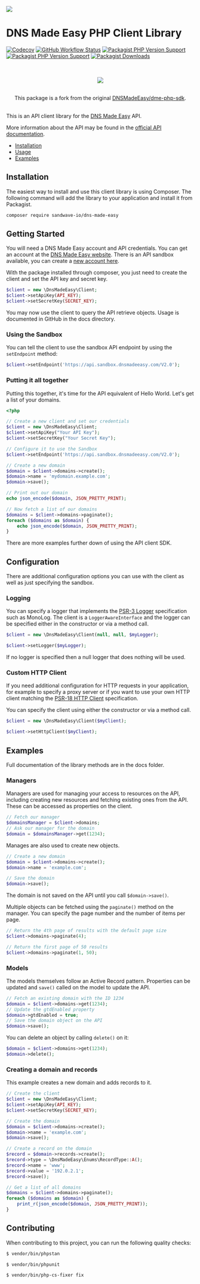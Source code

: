 [![](https://user-images.githubusercontent.com/60096509/91668964-54ecd500-eb11-11ea-9c35-e8f0b20b277a.png)](https://sandwave.io)

# DNS Made Easy PHP Client Library

[![Codecov](https://codecov.io/gh/sandwave-io/dme-sdk-php/branch/main/graph/badge.svg?token=CDT60O8O03)](https://app.codecov.io/gh/sandwave-io/dme-sdk-php)
[![GitHub Workflow Status](https://img.shields.io/github/workflow/status/sandwave-io/dme-sdk-php/CI)](https://github.com/sandwave-io/dme-sdk-php/actions)
[![Packagist PHP Version Support](https://img.shields.io/packagist/php-v/sandwave-io/dns-made-easy)](https://packagist.org/packages/sandwave-io/dns-made-easy)
[![Packagist PHP Version Support](https://img.shields.io/packagist/v/sandwave-io/dns-made-easy)](https://packagist.org/packages/sandwave-io/dns-made-easy)
[![Packagist Downloads](https://img.shields.io/packagist/dt/sandwave-io/dns-made-easy)](https://packagist.org/packages/sandwave-io/dns-made-easy)

<p align="center">
<br><br>
<img src="https://emojipedia-us.s3.dualstack.us-west-1.amazonaws.com/thumbs/120/apple/271/tractor_1f69c.png" />
 <br><br>
</p>
<p align="center">
This package is a fork from the original <a href="https://github.com/DNSMadeEasy/dme-php-sdk">DNSMadeEasy/dme-php-sdk</a>. 
<br><br>
</p>

This is an API client library for the [DNS Made Easy](https://www.dnsmadeeasy.com) API.

More information about the API may be found in the [official API documentation](https://api-docs.dnsmadeeasy.com/).

- [Installation](#installation)
- [Usage](#usage)
- [Examples](#examples)

## Installation

The easiest way to install and use this client library is using Composer. The following command will add the library to your application and install it from Packagist.

```bash
composer require sandwave-io/dns-made-easy
```

## Getting Started

You will need a DNS Made Easy account and API credentials. You can get an account at the [DNS Made Easy website](https://www.dnsmadeeasy.com). There is an API sandbox available, you can create a [new account here](https://sandbox.dnsmadeeasy.com/account/new).

With the package installed through composer, you just need to create the client and set the API key and secret key.

```php
$client = new \DnsMadeEasy\Client;
$client->setApiKey(API_KEY);
$client->setSecretKey(SECRET_KEY);
```

You may now use the client to query the API retrieve objects. Usage is documented in GitHub in the docs directory.

### Using the Sandbox

You can tell the client to use the sandbox API endpoint by using the `setEndpoint` method:

```php
$client->setEndpoint('https://api.sandbox.dnsmadeeasy.com/V2.0');
```

### Putting it all together

Putting this together, it's time for the API equivalent of Hello World. Let's get a list of your domains.

```php
<?php

// Create a new client and set our credentials
$client = new \DnsMadeEasy\Client;
$client->setApiKey("Your API Key");
$client->setSecretKey("Your Secret Key");

// Configure it to use the Sandbox
$client->setEndpoint('https://api.sandbox.dnsmadeeasy.com/V2.0');

// Create a new domain
$domain = $client->domains->create();
$domain->name = 'mydomain.example.com';
$domain->save();

// Print out our domain
echo json_encode($domain, JSON_PRETTY_PRINT);

// Now fetch a list of our domains
$domains = $client->domains->paginate();
foreach ($domains as $domain) {
    echo json_encode($domain, JSON_PRETTY_PRINT);
}
```

There are more examples further down of using the API client SDK.

## Configuration

There are additional configuration options you can use with the client as well as just specifying the sandbox.

### Logging

You can specify a logger that implements the [PSR-3 Logger](https://www.php-fig.org/psr/psr-3/) specification such as MonoLog. The client is a `LoggerAwareInterface` and the logger can be specified either in the constructor or via a method call.

```php
$client = new \DnsMadeEasy\Client(null, null, $myLogger);
```

```php
$client->setLogger($myLogger);
```

If no logger is specified then a null logger that does nothing will be used.

### Custom HTTP Client

If you need additional configuration for HTTP requests in your application, for example to specify a proxy server or if you want to use your own HTTP client matching the [PSR-18 HTTP Client](https://www.php-fig.org/psr/psr-18/) specification.

You can specify the client using either the constructor or via a method call.

```php
$client = new \DnsMadeEasy\Client($myClient);
```

```php
$client->setHttpClient($myClient);
```

## Examples

Full documentation of the library methods are in the docs folder.

### Managers

Managers are used for managing your access to resources on the API, including creating new resources and fetching existing ones from the API. These can be accessed as properties on the client.

```php
// Fetch our manager
$domainsManager = $client->domains;
// Ask our manager for the domain
$domain = $domainsManager->get(1234);
```

Manages are also used to create new objects.

```php
// Create a new domain
$domain = $client->domains->create();
$domain->name = 'example.com';

// Save the domain
$domain->save();
```

The domain is not saved on the API until you call `$domain->save()`.

Multiple objects can be fetched using the `paginate()` method on the manager. You can specify the page number and the number of items per page.

```php
// Return the 4th page of results with the default page size
$client->domains->paginate(4);

// Return the first page of 50 results
$client->domains->paginate(1, 50);
```

### Models

The models themselves follow an Active Record pattern. Properties can be updated and `save()` called on the model to update the API.

```php
// Fetch an existing domain with the ID 1234
$domain = $client->domains->get(1234);
// Update the gtdEnabled property
$domain->gtdEnabled = true;
// Save the domain object on the API
$domain->save();
```

You can delete an object by calling `delete()` on it:

```php
$domain = $client->domains->get(1234);
$domain->delete();
```

### Creating a domain and records

This example creates a new domain and adds records to it.

```php
// Create the client
$client = new \DnsMadeEasy\Client;
$client->setApiKey(API_KEY);
$client->setSecretKey(SECRET_KEY);

// Create the domain
$domain = $client->domains->create();
$domain->name = 'example.com';
$domain->save();

// Create a record on the domain
$record = $domain->records->create();
$record->type = \DnsMadeEasy\Enums\RecordType::A();
$record->name = 'www';
$record->value = '192.0.2.1';
$record->save();

// Get a list of all domains
$domains = $client->domains->paginate();
foreach ($domains as $domain) {
    print_r(json_encode($domain, JSON_PRETTY_PRINT));
}
```

## Contributing

When contributing to this project, you can run the following quality checks:

```bash
$ vendor/bin/phpstan
```

```bash
$ vendor/bin/phpunit
```

```bash
$ vendor/bin/php-cs-fixer fix
```
